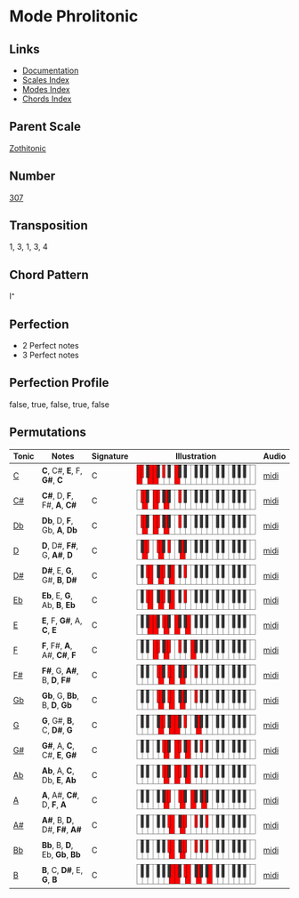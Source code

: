 # Mode Phrolitonic

## Links

- [Documentation](README.md)
- [Scales Index](Scales.md)
- [Modes Index](Modes.md)
- [Chords Index](Chords.md)

## Parent Scale

[Zothitonic](ScaleZothitonic.md)

## Number

[307](https://ianring.com/musictheory/scales/307)

## Transposition

1, 3, 1, 3, 4

## Chord Pattern

I⁺

## Perfection

- 2 Perfect notes
- 3 Perfect notes

## Perfection Profile

false, true, false, true, false

## Permutations

| Tonic | Notes | Signature | Illustration | Audio |
|-------|-------|-----------|--------------|-------|
| [C](ModeCNaturalPhrolitonic.md) | **C**, C#, **E**, F, **G#**, **C** | C | ![CNaturalPhrolitonic](ModeCNaturalPhrolitonic.png) | [midi](https://github.com/edipermadi/music/blob/main/docs/ModeCNaturalPhrolitonic.mid?raw=true) |
| [C#](ModeCSharpPhrolitonic.md) | **C#**, D, **F**, F#, **A**, **C#** | C | ![CSharpPhrolitonic](ModeCSharpPhrolitonic.png) | [midi](https://github.com/edipermadi/music/blob/main/docs/ModeCSharpPhrolitonic.mid?raw=true) |
| [Db](ModeDFlatPhrolitonic.md) | **Db**, D, **F**, Gb, **A**, **Db** | C | ![DFlatPhrolitonic](ModeDFlatPhrolitonic.png) | [midi](https://github.com/edipermadi/music/blob/main/docs/ModeDFlatPhrolitonic.mid?raw=true) |
| [D](ModeDNaturalPhrolitonic.md) | **D**, D#, **F#**, G, **A#**, **D** | C | ![DNaturalPhrolitonic](ModeDNaturalPhrolitonic.png) | [midi](https://github.com/edipermadi/music/blob/main/docs/ModeDNaturalPhrolitonic.mid?raw=true) |
| [D#](ModeDSharpPhrolitonic.md) | **D#**, E, **G**, G#, **B**, **D#** | C | ![DSharpPhrolitonic](ModeDSharpPhrolitonic.png) | [midi](https://github.com/edipermadi/music/blob/main/docs/ModeDSharpPhrolitonic.mid?raw=true) |
| [Eb](ModeEFlatPhrolitonic.md) | **Eb**, E, **G**, Ab, **B**, **Eb** | C | ![EFlatPhrolitonic](ModeEFlatPhrolitonic.png) | [midi](https://github.com/edipermadi/music/blob/main/docs/ModeEFlatPhrolitonic.mid?raw=true) |
| [E](ModeENaturalPhrolitonic.md) | **E**, F, **G#**, A, **C**, **E** | C | ![ENaturalPhrolitonic](ModeENaturalPhrolitonic.png) | [midi](https://github.com/edipermadi/music/blob/main/docs/ModeENaturalPhrolitonic.mid?raw=true) |
| [F](ModeFNaturalPhrolitonic.md) | **F**, F#, **A**, A#, **C#**, **F** | C | ![FNaturalPhrolitonic](ModeFNaturalPhrolitonic.png) | [midi](https://github.com/edipermadi/music/blob/main/docs/ModeFNaturalPhrolitonic.mid?raw=true) |
| [F#](ModeFSharpPhrolitonic.md) | **F#**, G, **A#**, B, **D**, **F#** | C | ![FSharpPhrolitonic](ModeFSharpPhrolitonic.png) | [midi](https://github.com/edipermadi/music/blob/main/docs/ModeFSharpPhrolitonic.mid?raw=true) |
| [Gb](ModeGFlatPhrolitonic.md) | **Gb**, G, **Bb**, B, **D**, **Gb** | C | ![GFlatPhrolitonic](ModeGFlatPhrolitonic.png) | [midi](https://github.com/edipermadi/music/blob/main/docs/ModeGFlatPhrolitonic.mid?raw=true) |
| [G](ModeGNaturalPhrolitonic.md) | **G**, G#, **B**, C, **D#**, **G** | C | ![GNaturalPhrolitonic](ModeGNaturalPhrolitonic.png) | [midi](https://github.com/edipermadi/music/blob/main/docs/ModeGNaturalPhrolitonic.mid?raw=true) |
| [G#](ModeGSharpPhrolitonic.md) | **G#**, A, **C**, C#, **E**, **G#** | C | ![GSharpPhrolitonic](ModeGSharpPhrolitonic.png) | [midi](https://github.com/edipermadi/music/blob/main/docs/ModeGSharpPhrolitonic.mid?raw=true) |
| [Ab](ModeAFlatPhrolitonic.md) | **Ab**, A, **C**, Db, **E**, **Ab** | C | ![AFlatPhrolitonic](ModeAFlatPhrolitonic.png) | [midi](https://github.com/edipermadi/music/blob/main/docs/ModeAFlatPhrolitonic.mid?raw=true) |
| [A](ModeANaturalPhrolitonic.md) | **A**, A#, **C#**, D, **F**, **A** | C | ![ANaturalPhrolitonic](ModeANaturalPhrolitonic.png) | [midi](https://github.com/edipermadi/music/blob/main/docs/ModeANaturalPhrolitonic.mid?raw=true) |
| [A#](ModeASharpPhrolitonic.md) | **A#**, B, **D**, D#, **F#**, **A#** | C | ![ASharpPhrolitonic](ModeASharpPhrolitonic.png) | [midi](https://github.com/edipermadi/music/blob/main/docs/ModeASharpPhrolitonic.mid?raw=true) |
| [Bb](ModeBFlatPhrolitonic.md) | **Bb**, B, **D**, Eb, **Gb**, **Bb** | C | ![BFlatPhrolitonic](ModeBFlatPhrolitonic.png) | [midi](https://github.com/edipermadi/music/blob/main/docs/ModeBFlatPhrolitonic.mid?raw=true) |
| [B](ModeBNaturalPhrolitonic.md) | **B**, C, **D#**, E, **G**, **B** | C | ![BNaturalPhrolitonic](ModeBNaturalPhrolitonic.png) | [midi](https://github.com/edipermadi/music/blob/main/docs/ModeBNaturalPhrolitonic.mid?raw=true) |
